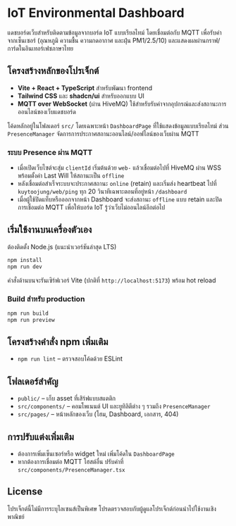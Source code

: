 # IoT Environmental Dashboard

แดชบอร์ดเว็บสำหรับติดตามข้อมูลจากบอร์ด IoT แบบเรียลไทม์ โดยเชื่อมต่อกับ MQTT เพื่อรับค่าจากเซ็นเซอร์ (อุณหภูมิ ความชื้น ความกดอากาศ และฝุ่น PM1/2.5/10) และแสดงผลผ่านกราฟ/การ์ดในอินเทอร์เฟซภาษาไทย

## โครงสร้างหลักของโปรเจ็กต์
- **Vite + React + TypeScript** สำหรับพัฒนา frontend
- **Tailwind CSS** และ **shadcn/ui** สำหรับออกแบบ UI
- **MQTT over WebSocket** (ผ่าน HiveMQ) ใช้สำหรับรับค่าจากอุปกรณ์และส่งสถานะการออนไลน์ของเว็บแดชบอร์ด

โค้ดหลักอยู่ในโฟลเดอร์ `src/` โดยเฉพาะหน้า `DashboardPage` ที่ใช้แสดงข้อมูลแบบเรียลไทม์ ส่วน `PresenceManager` จัดการการประกาศสถานะออนไลน์/ออฟไลน์ของเว็บผ่าน MQTT

### ระบบ Presence ผ่าน MQTT
- เมื่อเปิดเว็บไซต์จะสุ่ม `clientId` เริ่มต้นด้วย `web-` แล้วเชื่อมต่อไปที่ HiveMQ ผ่าน WSS พร้อมตั้งค่า Last Will ให้สถานะเป็น `offline`
- หลังเชื่อมต่อสำเร็จระบบจะประกาศสถานะ `online` (retain) และเริ่มส่ง heartbeat ไปที่ `kuytoojung/web/ping` ทุก 20 วินาทีเฉพาะตอนที่อยู่หน้า `/dashboard`
- เมื่อผู้ใช้ปิดแท็บหรือออกจากหน้า Dashboard จะส่งสถานะ `offline` แบบ retain และปิดการเชื่อมต่อ MQTT เพื่อให้บอร์ด IoT รู้ว่าเว็บไม่ออนไลน์อีกต่อไป

## เริ่มใช้งานบนเครื่องตัวเอง
ต้องติดตั้ง Node.js (แนะนำเวอร์ชันล่าสุด LTS)

```sh
npm install
npm run dev
```

คำสั่งด้านบนจะรันเซิร์ฟเวอร์ Vite (ปกติที่ `http://localhost:5173`) พร้อม hot reload

### Build สำหรับ production
```sh
npm run build
npm run preview
```

## โครงสร้างคำสั่ง npm เพิ่มเติม
- `npm run lint` – ตรวจสอบโค้ดด้วย ESLint

## โฟลเดอร์สำคัญ
- `public/` – เก็บ asset ที่เสิร์ฟแบบสแตติก
- `src/components/` – คอมโพเนนต์ UI และยูทิลิตีต่าง ๆ รวมถึง `PresenceManager`
- `src/pages/` – หน้าหลักของเว็บ (โฮม, Dashboard, เอกสาร, 404)

## การปรับแต่งเพิ่มเติม
- ต้องการเพิ่มเซ็นเซอร์หรือ widget ใหม่ เพิ่มโค้ดใน `DashboardPage`
- หากต้องการเชื่อมต่อ MQTT โฮสต์อื่น ปรับค่าที่ `src/components/PresenceManager.tsx`

## License
โปรเจ็กต์นี้ไม่มีการระบุไลเซนส์เป็นพิเศษ โปรดตรวจสอบกับผู้ดูแลโปรเจ็กต์ก่อนนำไปใช้งานเชิงพาณิชย์
